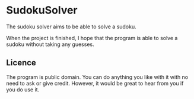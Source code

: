 # SudokuSolver

The sudoku solver aims to be able to solve a sudoku.

When the project is finished, I hope that the program is able to solve a sudoku without taking any guesses.

## Licence

The program is public domain. You can do anything you like with it with no need to ask or give credit. However, it would be great to hear from you if you do use it.

